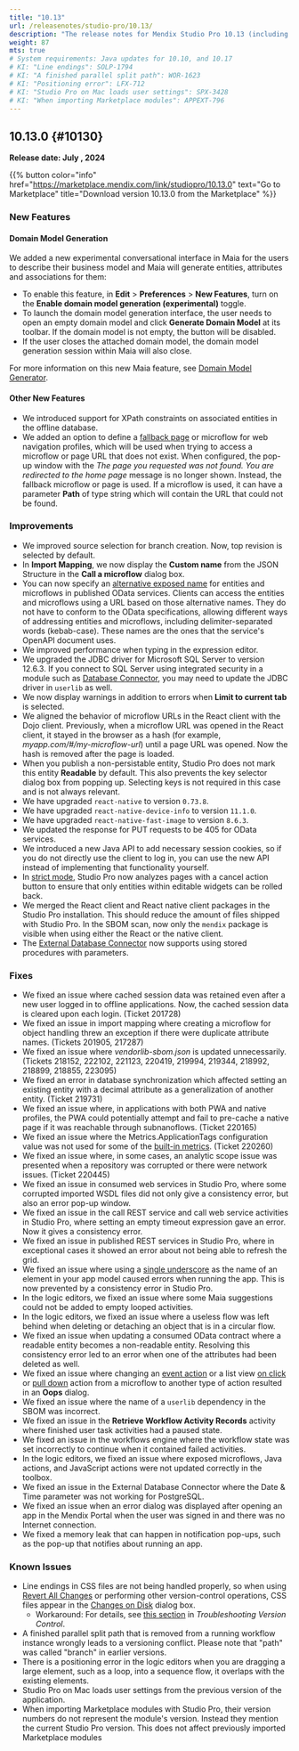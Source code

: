 ```yaml
---
title: "10.13"
url: /releasenotes/studio-pro/10.13/
description: "The release notes for Mendix Studio Pro 10.13 (including all patches) with details on new features, bug fixes, and known issues."
weight: 87
mts: true
# System requirements: Java updates for 10.10, and 10.17
# KI: "Line endings": SOLP-1794 
# KI: "A finished parallel split path": WOR-1623
# KI: "Positioning error": LFX-712
# KI: "Studio Pro on Mac loads user settings": SPX-3428
# KI: "When importing Marketplace modules": APPEXT-796
---
```


## 10.13.0 {#10130}

**Release date: July , 2024**

{{% button color="info" href="https://marketplace.mendix.com/link/studiopro/10.13.0" text="Go to Marketplace" title="Download version 10.13.0 from the Marketplace" %}}

### New Features

#### Domain Model Generation

We added a new experimental conversational interface in Maia for the users to describe their business model and Maia will generate entities, attributes and associations for them:

* To enable this feature, in **Edit** > **Preferences** > **New Features**, turn on the **Enable domain model generation (experimental)** toggle.
* To launch the domain model generation interface, the user needs to open an empty domain model and click **Generate Domain Model** at its toolbar. If the domain model is not empty, the button will be disabled.
* If the user closes the attached domain model, the domain model generation session within Maia will also close.
    
For more information on this new Maia feature, see [Domain Model Generator](/refguide/domain-model-generator/).

#### Other New Features

* We introduced support for XPath constraints on associated entities in the offline database.
* We added an option to define a [fallback page](/refguide/setting-up-the-navigation-structure/#fallback) or microflow for web navigation profiles, which will be used when trying to access a microflow or page URL that does not exist. When configured, the pop-up window with the *The page you requested was not found. You are redirected to the home page* message is no longer shown. Instead, the fallback microflow or page is used. If a microflow is used, it can have a parameter **Path** of type string which will contain the URL that could not be found.

### Improvements

* We improved source selection for branch creation. Now, top revision is selected by default.
* In **Import Mapping**, we now display the **Custom name** from the JSON Structure in the **Call a microflow** dialog box.
* You can now specify an [alternative exposed name](/refguide/published-odata-entity/) for entities and microflows in published OData services. Clients can access the entities and microflows using a URL based on those alternative names. They do not have to conform to the OData specifications, allowing different ways of addressing entities and microflows, including delimiter-separated words (kebab-case). These names are the ones that the service's OpenAPI document uses.
* We improved performance when typing in the expression editor.
* We upgraded the JDBC driver for Microsoft SQL Server to version 12.6.3. If you connect to SQL Server using integrated security in a module such as [Database Connector](/appstore/modules/database-connector/), you may need to update the JDBC driver in `userlib` as well.
* We now display warnings in addition to errors when **Limit to current tab** is selected.
* We aligned the behavior of microflow URLs in the React client with the Dojo client. Previously, when a microflow URL was opened in the React client, it stayed in the browser as a hash (for example, *myapp.com/#/my-microflow-url*) until a page URL was opened. Now the hash is removed after the page is loaded.
* When you publish a non-persistable entity, Studio Pro does not mark this entity **Readable** by default. This also prevents the key selector dialog box from popping up. Selecting keys is not required in this case and is not always relevant.
* We have upgraded `react-native` to version `0.73.8`.
* We have upgraded `react-native-device-info` to version `11.1.0`.
* We have upgraded `react-native-fast-image` to version `8.6.3`.
* We updated the response for PUT requests to be 405 for OData services.
* We introduced a new Java API to add necessary session cookies, so if you do not directly use the client to log in, you can use the new API instead of implementing that functionality yourself.
* In [strict mode](/refguide/strict-mode/#save-and-cancel), Studio Pro now analyzes pages with a cancel action button to ensure that only entities within editable widgets can be rolled back.
* We merged the React client and React native client packages in the Studio Pro installation. This should reduce the amount of files shipped with Studio Pro. In the SBOM scan, now only the `mendix` package is visible when using either the React or the native client.
* The [External Database Connector](/appstore/modules/external-database-connector/) now supports using stored procedures with parameters.

### Fixes

* We fixed an issue where cached session data was retained even after a new user logged in to offline applications. Now, the cached session data is cleared upon each login. (Ticket 201728)
* We fixed an issue in import mapping where creating a microflow for object handling threw an exception if there were duplicate attribute names. (Tickets 201905, 217287)
* We fixed an issue where *vendorlib-sbom.json* is updated unnecessarily. (Tickets 218152, 222102, 221123, 220419, 219994, 219344, 218992, 218899, 218855, 223095)
* We fixed an error in database synchronization which affected setting an existing entity with a decimal attribute as a generalization of another entity. (Ticket 219731)
* We fixed an issue where, in applications with both PWA and native profiles, the PWA could potentially attempt and fail to pre-cache a native page if it was reachable through subnanoflows. (Ticket 220165)
* We fixed an issue where the Metrics.ApplicationTags configuration value was not used for some of the [built-in metrics](/refguide/metrics/#7-list-of-metrics). (Ticket 220260)
* We fixed an issue where, in some cases, an analytic scope issue was presented when a repository was corrupted or there were network issues. (Ticket 220445)
* We fixed an issue in consumed web services in Studio Pro, where some corrupted imported WSDL files did not only give a consistency error, but also an error pop-up window.
* We fixed an issue in the call REST service and call web service activities in Studio Pro, where setting an empty timeout expression gave an error. Now it gives a consistency error.
* We fixed an issue in published REST services in Studio Pro, where in exceptional cases it showed an error about not being able to refresh the grid.
* We fixed an issue where using a [single underscore](/refguide/enumerations/) as the name of an element in your app model caused errors when running the app. This is now prevented by a consistency error in Studio Pro.
* In the logic editors, we fixed an issue where some Maia suggestions could not be added to empty looped activities.
* In the logic editors, we fixed an issue where a useless flow was left behind when deleting or detaching an object that is in a circular flow.
* We fixed an issue when updating a consumed OData contract where a readable entity becomes a non-readable entity. Resolving this consistency error led to an error when one of the attributes had been deleted as well.
* We fixed an issue where changing an [event action](/refguide/text-box/#events) or a list view [on click](/refguide/list-view/#on-click) or [pull down](/refguide/list-view/#pull-down) action from a microflow to another type of action resulted in an **Oops** dialog.
* We fixed an issue where the name of a `userlib` dependency in the SBOM was incorrect.
* We fixed an issue in the **Retrieve Workflow Activity Records** activity where finished user task activities had a paused state.
* We fixed an issue in the workflows engine where the workflow state was set incorrectly to continue when it contained failed activities.
* In the logic editors, we fixed an issue where exposed microflows, Java actions, and JavaScript actions were not updated correctly in the toolbox.
* We fixed an issue in the External Database Connector where the Date & Time parameter was not working for PostgreSQL.
* We fixed an issue when an error dialog was displayed after opening an app in the Mendix Portal when the user was signed in and there was no Internet connection.
* We fixed a memory leak that can happen in notification pop-ups, such as the pop-up that notifies about running an app.

### Known Issues

* Line endings in CSS files are not being handled properly, so when using [Revert All Changes](/refguide/using-version-control-in-studio-pro/) or performing other version-control operations, CSS files appear in the [Changes on Disk](/refguide/version-control-menu/#show-changes) dialog box.
    * Workaround: For details, see [this section](/refguide/troubleshoot-version-control-issues/#css-error) in *Troubleshooting Version Control*.
* A finished parallel split path that is removed from a running workflow instance wrongly leads to a versioning conflict. Please note that "path" was called "branch" in earlier versions.
* There is a positioning error in the logic editors when you are dragging a large element, such as a loop, into a sequence flow, it overlaps with the existing elements.
* Studio Pro on Mac loads user settings from the previous version of the application.
* When importing Marketplace modules with Studio Pro, their version numbers do not represent the module's version. Instead they mention the current Studio Pro version. This does not affect previously imported Marketplace modules
